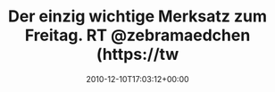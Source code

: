---
retweeted: false
source: <a href="https://about.twitter.com/products/tweetdeck" rel="nofollow">TweetDeck</a>
entities:
  hashtags: []
  symbols: []
  user_mentions:
  - name: zebramädchen
    screen_name: zebramaedchen
    indices:
    - '45'
    - '59'
    id_str: '379077033'
    id: '379077033'
  urls: []
display_text_range:
- '0'
- '96'
favorite_count: '0'
id_str: '13277564369903616'
truncated: false
retweet_count: '1'
id: '13277564369903616'
created_at: Fri Dec 10 17:03:12 +0000 2010
favorited: false
full_text: 'Der einzig wichtige Merksatz zum Freitag. RT [@zebramaedchen](https://twitter.com/zebramaedchen):
  Content ist King - auch beim Crêpe.'
lang: de
tags:
- pesos/twitter
date: '2010-12-10T17:03:12+00:00'
src: https://twitter.com/bascht/status/13277564369903616
original_url: https://twitter.com/bascht/status/13277564369903616
type: twitter_tweet
text: 'Der einzig wichtige Merksatz zum Freitag. RT [@zebramaedchen](https://twitter.com/zebramaedchen):
  Content ist King - auch beim Crêpe.'
title: Der einzig wichtige Merksatz zum Freitag. RT @zebramaedchen (https://tw

---